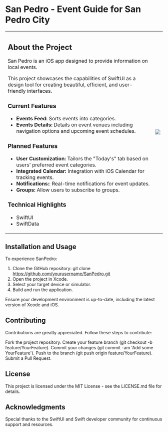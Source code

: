 # San Pedro - Event Guide for San Pedro City

<table>
<tr>
<td>

## About the Project

San Pedro is an iOS app designed to provide information on local events.

This project showcases the capabilities of SwiftUI as a design tool for creating beautiful, efficient, and user-friendly interfaces.

### Current Features

- **Events Feed:** Sorts events into categories.
- **Events Details:** Details on event venues including navigation options and upcoming event schedules.

### Planned Features

- **User Customization:** Tailors the "Today's" tab based on users' preferred event categories.
- **Integrated Calendar:** Integration with iOS Calendar for tracking events.
- **Notifications:**: Real-time notifications for event updates.
- **Groups:** Allow users to subscribe to groups.

### Technical Highlights

- SwiftUI
- SwiftData
  
</td>
<td>

<img src="https://github.com/ricardonovelot/EventosSanPedro/assets/84286086/f582f6ef-5b37-4587-81c0-c827469adf5a">

</td>
</tr>
</table>

## Installation and Usage

To experience SanPedro:

1. Clone the GitHub repository: git clone https://github.com/yourusername/SanPedro.git
2. Open the project in Xcode.
3. Select your target device or simulator.
4. Build and run the application.

Ensure your development environment is up-to-date, including the latest version of Xcode and iOS.

## Contributing

Contributions are greatly appreciated. Follow these steps to contribute:

Fork the project repository.
Create your feature branch (git checkout -b feature/YourFeature).
Commit your changes (git commit -am 'Add some YourFeature').
Push to the branch (git push origin feature/YourFeature).
Submit a Pull Request.

## License

This project is licensed under the MIT License - see the LICENSE.md file for details.

## Acknowledgments

Special thanks to the SwiftUI and Swift developer community for continuous support and resources.
